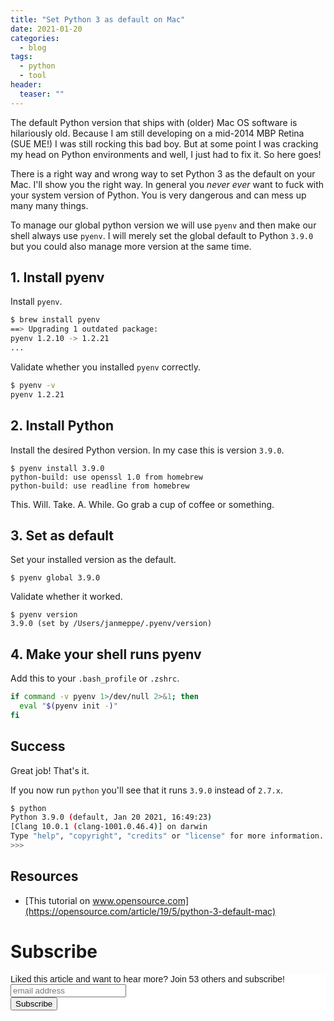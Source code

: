 ```yaml
---
title: "Set Python 3 as default on Mac"
date: 2021-01-20
categories:
  - blog
tags:
  - python
  - tool
header:
  teaser: ""
---
```


The default Python version that ships with (older) Mac OS software is
hilariously old. Because I am still developing on a mid-2014 MBP Retina (SUE ME!) I was still rocking this bad boy. But at some point I was cracking my head on Python environments and well, I just had to fix it. So here goes!

There is a right way and wrong way to set Python 3 as the default on your
Mac. I'll show you the right way. In general you *never ever* want to fuck
with your system version of Python. You is very dangerous and can mess up
many many things.

To manage our global python version we will use `pyenv` and then make our shell always use `pyenv`. I will merely set the global default to Python `3.9.0` but you could also manage more version at the same time. 

## 1. Install pyenv

Install `pyenv`.


```bash
$ brew install pyenv
==> Upgrading 1 outdated package:
pyenv 1.2.10 -> 1.2.21
...
```

Validate whether you installed `pyenv` correctly.

```bash
$ pyenv -v
pyenv 1.2.21
```

## 2. Install Python

Install the desired Python version. In my case this is version `3.9.0`.

```
$ pyenv install 3.9.0
python-build: use openssl 1.0 from homebrew
python-build: use readline from homebrew
```

This. Will. Take. A. While. Go grab a cup of coffee or something.

## 3. Set as default

Set your installed version as the default.

```
$ pyenv global 3.9.0
```

Validate whether it worked.

```
$ pyenv version
3.9.0 (set by /Users/janmeppe/.pyenv/version)
```

## 4. Make your shell runs pyenv

Add this to your `.bash_profile` or `.zshrc`.

```bash
if command -v pyenv 1>/dev/null 2>&1; then
  eval "$(pyenv init -)"
fi
```

## Success

Great job! That's it. 

If you now run `python` you'll see that it runs `3.9.0` instead of `2.7.x`.

```bash
$ python
Python 3.9.0 (default, Jan 20 2021, 16:49:23)
[Clang 10.0.1 (clang-1001.0.46.4)] on darwin
Type "help", "copyright", "credits" or "license" for more information.
>>>
```

## Resources

* [This tutorial on www.opensource.com](https://opensource.com/article/19/5/python-3-default-mac)

# Subscribe 

<!-- Begin Mailchimp Signup Form -->
<link href="//cdn-images.mailchimp.com/embedcode/horizontal-slim-10_7.css" rel="stylesheet" type="text/css">
<style type="text/css">
  #mc_embed_signup{background:#fff; clear:left; font:14px Helvetica,Arial,sans-serif; width:100%;}
  /* Add your own Mailchimp form style overrides in your site stylesheet or in this style block.
     We recommend moving this block and the preceding CSS link to the HEAD of your HTML file. */
</style>
<div id="mc_embed_signup">
<form action="https://gmail.us3.list-manage.com/subscribe/post?u=92fe86c389878585bc87837e8&amp;id=50543deff9" method="post" id="mc-embedded-subscribe-form" name="mc-embedded-subscribe-form" class="validate" target="_blank" novalidate>
    <div id="mc_embed_signup_scroll">
  <label for="mce-EMAIL">Liked this article and want to hear more? Join 53 others and subscribe!</label>
  <input type="email" value="" name="EMAIL" class="email" id="mce-EMAIL" placeholder="email address" required>
    <!-- real people should not fill this in and expect good things - do not remove this or risk form bot signups-->
    <div style="position: absolute; left: -5000px;" aria-hidden="true"><input type="text" name="b_92fe86c389878585bc87837e8_50543deff9" tabindex="-1" value=""></div>
    <div class="clear"><input type="submit" value="Subscribe" name="subscribe" id="mc-embedded-subscribe" class="button"></div>
    </div>
</form>
</div>
<!--End mc_embed_signup-->